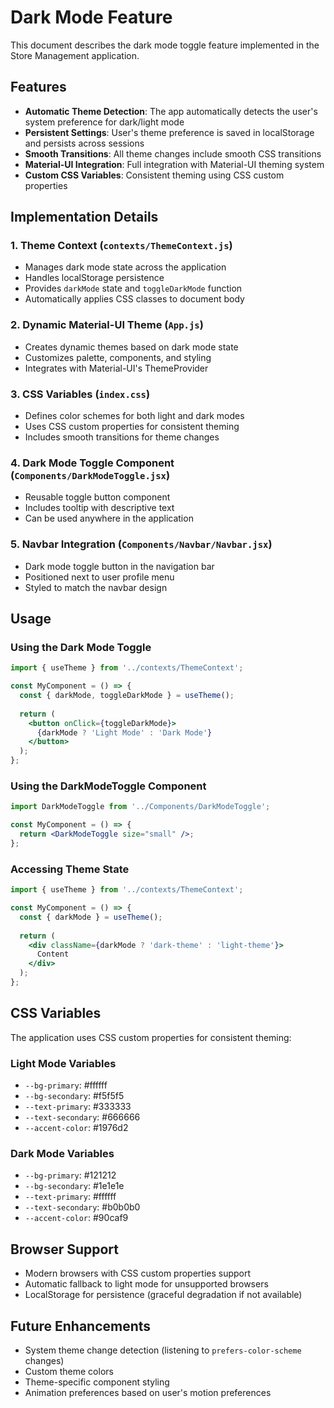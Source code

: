 # Dark Mode Feature

This document describes the dark mode toggle feature implemented in the Store Management application.

## Features

- **Automatic Theme Detection**: The app automatically detects the user's system preference for dark/light mode
- **Persistent Settings**: User's theme preference is saved in localStorage and persists across sessions
- **Smooth Transitions**: All theme changes include smooth CSS transitions
- **Material-UI Integration**: Full integration with Material-UI theming system
- **Custom CSS Variables**: Consistent theming using CSS custom properties

## Implementation Details

### 1. Theme Context (`contexts/ThemeContext.js`)
- Manages dark mode state across the application
- Handles localStorage persistence
- Provides `darkMode` state and `toggleDarkMode` function
- Automatically applies CSS classes to document body

### 2. Dynamic Material-UI Theme (`App.js`)
- Creates dynamic themes based on dark mode state
- Customizes palette, components, and styling
- Integrates with Material-UI's ThemeProvider

### 3. CSS Variables (`index.css`)
- Defines color schemes for both light and dark modes
- Uses CSS custom properties for consistent theming
- Includes smooth transitions for theme changes

### 4. Dark Mode Toggle Component (`Components/DarkModeToggle.jsx`)
- Reusable toggle button component
- Includes tooltip with descriptive text
- Can be used anywhere in the application

### 5. Navbar Integration (`Components/Navbar/Navbar.jsx`)
- Dark mode toggle button in the navigation bar
- Positioned next to user profile menu
- Styled to match the navbar design

## Usage

### Using the Dark Mode Toggle
```jsx
import { useTheme } from '../contexts/ThemeContext';

const MyComponent = () => {
  const { darkMode, toggleDarkMode } = useTheme();
  
  return (
    <button onClick={toggleDarkMode}>
      {darkMode ? 'Light Mode' : 'Dark Mode'}
    </button>
  );
};
```

### Using the DarkModeToggle Component
```jsx
import DarkModeToggle from '../Components/DarkModeToggle';

const MyComponent = () => {
  return <DarkModeToggle size="small" />;
};
```

### Accessing Theme State
```jsx
import { useTheme } from '../contexts/ThemeContext';

const MyComponent = () => {
  const { darkMode } = useTheme();
  
  return (
    <div className={darkMode ? 'dark-theme' : 'light-theme'}>
      Content
    </div>
  );
};
```

## CSS Variables

The application uses CSS custom properties for consistent theming:

### Light Mode Variables
- `--bg-primary`: #ffffff
- `--bg-secondary`: #f5f5f5
- `--text-primary`: #333333
- `--text-secondary`: #666666
- `--accent-color`: #1976d2

### Dark Mode Variables
- `--bg-primary`: #121212
- `--bg-secondary`: #1e1e1e
- `--text-primary`: #ffffff
- `--text-secondary`: #b0b0b0
- `--accent-color`: #90caf9

## Browser Support

- Modern browsers with CSS custom properties support
- Automatic fallback to light mode for unsupported browsers
- LocalStorage for persistence (graceful degradation if not available)

## Future Enhancements

- System theme change detection (listening to `prefers-color-scheme` changes)
- Custom theme colors
- Theme-specific component styling
- Animation preferences based on user's motion preferences
